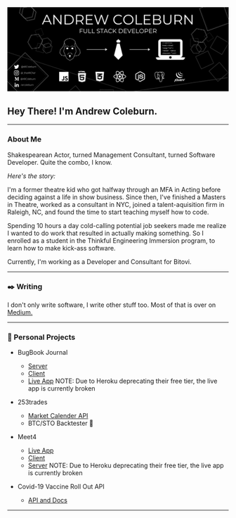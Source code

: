<img src='AcTripBanner.png' />


## Hey There! I'm Andrew Coleburn.
---
### About Me
Shakespearean Actor, turned Management Consultant, turned Software Developer. Quite the combo, I know. 

*Here's the story:* 

I'm a former theatre kid who got halfway through an MFA in Acting before deciding against a life in show business. Since then, I've finished a Masters in Theatre, worked as a consultant in NYC, joined a talent-aquisition firm in Raleigh, NC, and found the time to start teaching myself how to code.

Spending 10 hours a day cold-calling potential job seekers made me realize I wanted to do work that resulted in actually making something. So I enrolled as a student in the Thinkful Engineering Immersion program, to learn how to make kick-ass software.

Currently, I'm working as a Developer and Consultant for Bitovi. 

----
### :black_nib: Writing

I don't only write software, I write other stuff too. Most of that is over on [Medium.](https://arcoleburn.medium.com/)

---
### :hammer: Personal Projects

- BugBook Journal
    - [Server](https://github.com/arcoleburn/bugbook-server)
    - [Client](https://github.com/arcoleburn/bugbook-client)
    - [Live App](https://bugbookjournal.com)
NOTE: Due to Heroku deprecating their free tier, the live app is currently broken

- 253trades 
    - [Market Calender API](https://github.com/arcoleburn/marketCalendarAPI)
    - BTC/STO Backtester :shushing_face:
    
- Meet4
    - [Live App](https://meet4.xyz)
    - [Client](https://github.com/arcoleburn/meet4-client)
    - [Server](https://github.com/arcoleburn/meet4-server)
NOTE: Due to Heroku deprecating their free tier, the live app is currently broken

- Covid-19 Vaccine Roll Out API
    - [API and Docs](https://github.com/arcoleburn/covid-API)

---
<!--
### :nerd_face: Currently Learning
- React  (with hooks!)
- Styled Components
- Bootstrap
- Express 
- JavaScript. Always. 

<!--
**arcoleburn/arcoleburn** is a ✨ _special_ ✨ repository because its `README.md` (this file) appears on your GitHub profile.

Here are some ideas to get you started:

- 🔭 I’m currently working on ...
- 🌱 I’m currently learning ...
- 👯 I’m looking to collaborate on ...
- 🤔 I’m looking for help with ...
- 💬 Ask me about ...
- 📫 How to reach me: ...
- 😄 Pronouns: ...
- ⚡ Fun fact: ...
-->
